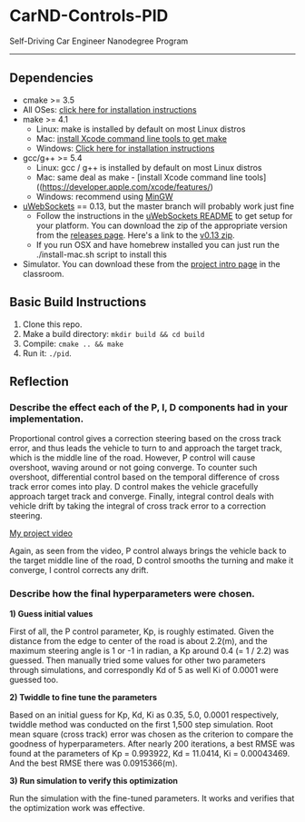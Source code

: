 # CarND-Controls-PID
Self-Driving Car Engineer Nanodegree Program

---

## Dependencies

* cmake >= 3.5
 * All OSes: [click here for installation instructions](https://cmake.org/install/)
* make >= 4.1
  * Linux: make is installed by default on most Linux distros
  * Mac: [install Xcode command line tools to get make](https://developer.apple.com/xcode/features/)
  * Windows: [Click here for installation instructions](http://gnuwin32.sourceforge.net/packages/make.htm)
* gcc/g++ >= 5.4
  * Linux: gcc / g++ is installed by default on most Linux distros
  * Mac: same deal as make - [install Xcode command line tools]((https://developer.apple.com/xcode/features/)
  * Windows: recommend using [MinGW](http://www.mingw.org/)
* [uWebSockets](https://github.com/uWebSockets/uWebSockets) == 0.13, but the master branch will probably work just fine
  * Follow the instructions in the [uWebSockets README](https://github.com/uWebSockets/uWebSockets/blob/master/README.md) to get setup for your platform. You can download the zip of the appropriate version from the [releases page](https://github.com/uWebSockets/uWebSockets/releases). Here's a link to the [v0.13 zip](https://github.com/uWebSockets/uWebSockets/archive/v0.13.0.zip).
  * If you run OSX and have homebrew installed you can just run the ./install-mac.sh script to install this
* Simulator. You can download these from the [project intro page](https://github.com/udacity/CarND-PID-Control-Project/releases) in the classroom.

## Basic Build Instructions

1. Clone this repo.
2. Make a build directory: `mkdir build && cd build`
3. Compile: `cmake .. && make`
4. Run it: `./pid`. 

## Reflection

### Describe the effect each of the P, I, D components had in your implementation.

Proportional control gives a correction steering based on the cross track error, and thus leads the vehicle to turn to and approach the target track, which is the middle line of the road. However, P control will cause overshoot, waving around or not going converge. To counter such overshoot, differential control based on the temporal difference of cross track error comes into play. D control makes the vehicle gracefully approach target track and converge. Finally, integral control deals with vehicle drift by taking the integral of cross track error to a correction steering.

[My project video](https://youtu.be/Zi3O9A3XHxg)

Again, as seen from the video, P control always brings the vehicle back to the target middle line of the road, D control smooths the turning and make it converge, I control corrects any drift.

### Describe how the final hyperparameters were chosen.

**1) Guess initial values**

First of all, the P control parameter, Kp, is roughly estimated. Given the distance from the edge to center of the road is about 2.2(m),  and the maximum steering angle is 1 or -1 in radian, a Kp around 0.4 (= 1 / 2.2) was guessed. Then manually tried some values for other two parameters through simulations, and correspondly Kd of 5 as well Ki of 0.0001 were guessed too.

**2) Twiddle to fine tune the parameters**

Based on an initial guess for Kp, Kd, Ki as 0.35, 5.0, 0.0001 respectively, twiddle method was conducted on the first 1,500 step simulation. Root mean square (cross track) error was chosen as the criterion to compare the goodness of hyperparameters. After nearly 200 iterations, a best RMSE was found at the parameters of Kp = 0.993922, Kd = 11.0414, Ki = 0.00043469. And the best RMSE there was 0.0915366(m).

**3) Run simulation to verify this optimization**

Run the simulation with the fine-tuned parameters. It works and verifies that the optimization work was effective.